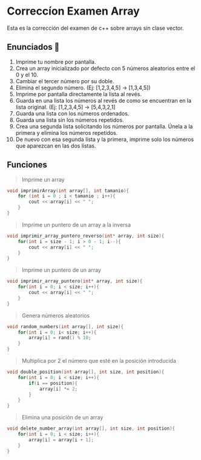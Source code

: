 # Correccíon Examen Array

Esta es la corrección del examen de c++ sobre arrays sin clase vector.

## Enunciados 📄

1. Imprime tu nombre por pantalla.
2. Crea un array inicializado por defecto con 5 números aleatorios entre el 0 y el 10.
3. Cambiar el tercer número por su doble.
4. Elimina el segundo número. (Ej: [1,2,3,4,5] -> [1,3,4,5])
5. Imprime por pantalla directamente la lista al revés.
6. Guarda en una lista los números al revés de como se encuentran en la lista original. (Ej: [1,2,3,4,5] -> [5,4,3,2,1]
7. Guarda una lista con los números ordenados.
8. Guarda una lista sin los números repetidos.
9. Crea una segunda lista solicitando los números por pantalla. Únela a la primera y elimina los números repetidos.
10. De nuevo con esa segunda lista y la primera, imprime solo los números que aparezcan en las dos listas.

## Funciones

> Imprime un array

```cpp
void imprimirArray(int array[], int tamanio){
    for (int i = 0 ; i < tamanio ; i++){
        cout << array[i] << " ";
    }
}
```

> Imprime un puntero de un array a la inversa

```cpp
void imprimir_array_puntero_reverso(int* array, int size){
    for(int i = size - 1; i > 0 - 1; i--){
        cout << array[i] << " ";
    }
}
```

> Imprime un puntero de un array

```cpp
void imprimir_array_puntero(int* array, int size){
    for(int i = 0; i < size; i++){
        cout << array[i] << " ";
    }
}
```

> Genera números aleatorios

```cpp
void random_numbers(int array[], int size){
    for(int i = 0; i< size; i++){
        array[i] = rand() % 10;
    }
}
```

> Multiplica por 2 el número que esté en la posición introducida

```cpp
void double_position(int array[], int size, int position){
    for(int i = 0; i < size; i++){
        if(i == position){
            array[i] *= 2;
        }
    }
}
```

> Elimina una posición de un array

```cpp
void delete_number_array(int array[], int size, int position){
    for(int i = 0; i < size; i++){
        array[i] = array[i + 1];
    }
}
```